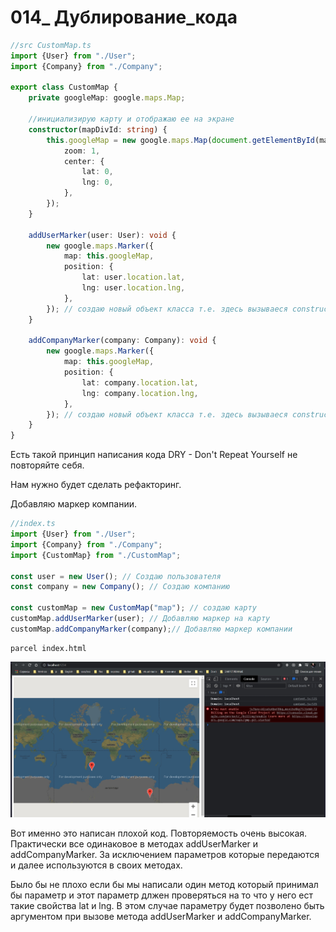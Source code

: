 # 014_ Дублирование_кода

```ts
//src CustomMap.ts
import {User} from "./User";
import {Company} from "./Company";

export class CustomMap {
    private googleMap: google.maps.Map;

    //инициализирую карту и отображаю ее на экране
    constructor(mapDivId: string) {
        this.googleMap = new google.maps.Map(document.getElementById(mapDivId), {
            zoom: 1,
            center: {
                lat: 0,
                lng: 0,
            },
        });
    }

    addUserMarker(user: User): void {
        new google.maps.Marker({
            map: this.googleMap,
            position: {
                lat: user.location.lat,
                lng: user.location.lng,
            },
        }); // создаю новый объект класса т.е. здесь вызываеся constructor в который мы можем передать какие-то опции
    }

    addCompanyMarker(company: Company): void {
        new google.maps.Marker({
            map: this.googleMap,
            position: {
                lat: company.location.lat,
                lng: company.location.lng,
            },
        }); // создаю новый объект класса т.е. здесь вызываеся constructor в который мы можем передать какие-то опции
    }
}

```

Есть такой принцип написания кода DRY - Don't Repeat Yourself не повторяйте себя.

Нам нужно будет сделать рефакторинг.

Добавляю маркер компании.

```ts
//index.ts
import {User} from "./User";
import {Company} from "./Company";
import {CustomMap} from "./CustomMap";

const user = new User(); // Создаю пользователя
const company = new Company(); // Создаю компанию

const customMap = new CustomMap("map"); // создаю карту
customMap.addUserMarker(user); // Добавляю маркер на карту
customMap.addCompanyMarker(company);// Добавляю маркер компании

```

```shell
parcel index.html

```

![](img/001.jpg)

Вот именно это написан плохой код. Повторяемость очень высокая. Практически все одинаковое в методах addUserMarker и
addCompanyMarker. За исключением параметров которые передаются и далее используются в своих методах.

Было бы не плохо если бы мы написали один метод который принимал бы параметр и этот параметр длжен проверяться на то что
у него ест такие свойства lat и lng. В этом случае параметру будет позволено быть аргументом при вызове метода
addUserMarker и addCompanyMarker.